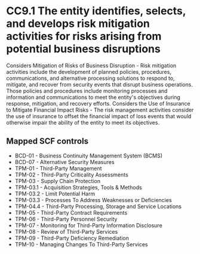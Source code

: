 # CC9.1 The entity identifies, selects, and develops risk mitigation activities for risks arising from potential business disruptions
Considers Mitigation of Risks of Business Disruption - Risk mitigation activities include the development of planned policies, procedures, communications, and alternative processing solutions to respond to, mitigate, and recover from security events that disrupt business operations. Those policies and procedures include monitoring processes and information and communications to meet the entity's objectives during response, mitigation, and recovery efforts. Considers the Use of Insurance to Mitigate Financial Impact Risks - The risk management activities consider the use of insurance to offset the financial impact of loss events that would otherwise impair the ability of the entity to meet its objectives.
## Mapped SCF controls
- BCD-01 - Business Continuity Management System (BCMS)
- BCD-07 - Alternative Security Measures
- TPM-01 - Third-Party Management
- TPM-02 - Third-Party Criticality Assessments
- TPM-03 - Supply Chain Protection
- TPM-03.1 - Acquisition Strategies, Tools & Methods
- TPM-03.2 - Limit Potential Harm
- TPM-03.3 - Processes To Address Weaknesses or Deficiencies
- TPM-04.4 - Third-Party Processing, Storage and Service Locations
- TPM-05 - Third-Party Contract Requirements
- TPM-06 - Third-Party Personnel Security
- TPM-07 - Monitoring for Third-Party Information Disclosure
- TPM-08 - Review of Third-Party Services
- TPM-09 - Third-Party Deficiency Remediation
- TPM-10 - Managing Changes To Third-Party Services